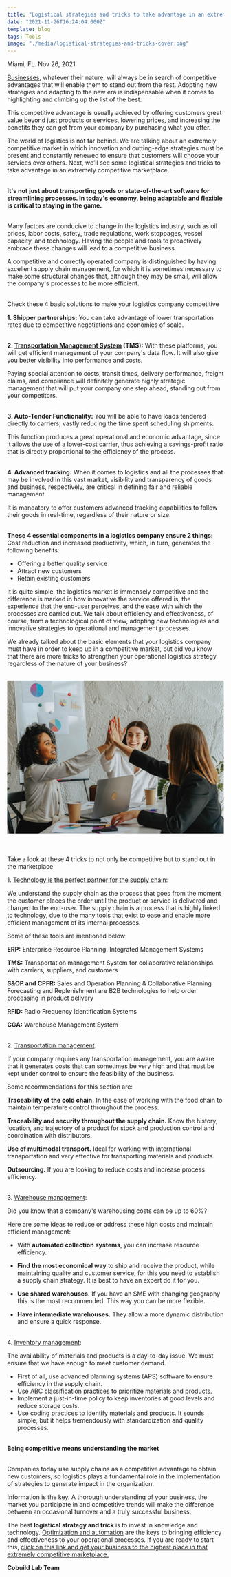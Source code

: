 ```yaml
---
title: "Logistical strategies and tricks to take advantage in an extremely competitive marketplace"
date: "2021-11-26T16:24:04.000Z"
template: blog
tags: Tools
image: "./media/logistical-strategies-and-tricks-cover.png"
---
```


Miami, FL. Nov 26, 2021

<a target="_blank" href="https://www.cobuildlab.com/services/enterprise-software-development">   Businesses</a>, whatever their nature, will always be in search of competitive advantages that will enable them to stand out from the rest. Adopting new strategies and adapting to the new era is indispensable when it comes to highlighting and climbing up the list of the best. 

This competitive advantage is usually achieved by offering customers great value beyond just products or services, lowering prices, and increasing the benefits they can get from your company by purchasing what you offer. 

The world of logistics is not far behind. We are talking about an extremely competitive market in which innovation and cutting-edge strategies must be present and constantly renewed to ensure that customers will choose your services over others. Next, we’ll see some logistical strategies and tricks to take advantage in an extremely competitive marketplace. <Br> </Br>

<b><title-2 align="centered"> It's not just about transporting goods or state-of-the-art software for streamlining processes. In today's economy, being adaptable and flexible is critical to staying in the game. </title-2></b> <Br> </Br>

Many factors are conducive to change in the logistics industry, such as oil prices, labor costs, safety, trade regulations, work stoppages, vessel capacity, and technology. Having the people and tools to proactively embrace these changes will lead to a competitive business. 

A competitive and correctly operated company is distinguished by having excellent supply chain management, for which it is sometimes necessary to make some structural changes that, although they may be small, will allow the company's processes to be more efficient. <Br> </Br>

<title-3 align="centered"> Check these 4 basic solutions to make your logistics company competitive </title-3>

<b><title-4>1. Shipper partnerships:</title-4></b> You can take advantage of lower transportation rates due to competitive negotiations and economies of scale. <Br> </Br>

<b><title-4>2. <a target="_blank" href="https://scholar.google.co.ve/scholar?q=Transportation+Management+Systems&hl=es&as_sdt=0&as_vis=1&oi=scholart">   Transportation Management System</a> (TMS):</title-4></b> With these platforms, you will get efficient management of your company's data flow. It will also give you better visibility into performance and costs.

Paying special attention to costs, transit times, delivery performance, freight claims, and compliance will definitely generate highly strategic management that will put your company one step ahead, standing out from your competitors. <Br> </Br>

<b><title-4>3. Auto-Tender Functionality:</title-4></b> You will be able to have loads tendered directly to carriers, vastly reducing the time spent scheduling shipments. 

This function produces a great operational and economic advantage, since it allows the use of a lower-cost carrier, thus achieving a savings-profit ratio that is directly proportional to the efficiency of the process. <Br> </Br>

<b><title-4>4. Advanced tracking:</title-4></b> When it comes to logistics and all the processes that may be involved in this vast market, visibility and transparency of goods and business, respectively, are critical in defining fair and reliable management. 

It is mandatory to offer customers advanced tracking capabilities to follow their goods in real-time, regardless of their nature or size. <Br> </Br>

<b>These 4 essential components in a logistics company ensure 2 things:</b> Cost reduction and increased productivity, which, in turn, generates the following benefits:

- Offering a better quality service
- Attract new customers
- Retain existing customers

It is quite simple, the logistics market is immensely competitive and the difference is marked in how innovative the service offered is, the experience that the end-user perceives, and the ease with which the processes are carried out. We talk about efficiency and effectiveness, of course, from a technological point of view, adopting new technologies and innovative strategies to operational and management processes. 

We already talked about the basic elements that your logistics company must have in order to keep up in a competitive market, but did you know that there are more tricks to strengthen your operational logistics strategy regardless of the nature of your business? <Br> </Br>

<center>
<img src="./media/logistical-strategies-and-tricks-1.png">
</center> <Br> </Br>

 <title-3 align="centered"> Take a look at these 4 tricks to not only be competitive but to stand out in the marketplace </title-3>
 
 <title-4>1. <a target="_blank" href="https://www.cobuildlab.com/blog/IoT-in-supply-chain-management/">   Technology is the perfect partner for the supply chain</a>:</title-4>
 
We understand the supply chain as the process that goes from the moment the customer places the order until the product or service is delivered and charged to the end-user. The supply chain is a process that is highly linked to technology, due to the many tools that exist to ease and enable more efficient management of its internal processes. 

Some of these tools are mentioned below: 

<b>ERP:</b> Enterprise Resource Planning. Integrated Management Systems

<b>TMS:</b> Transportation management System for collaborative relationships with carriers, suppliers, and customers

<b>S&OP and CPFR:</b> Sales and Operation Planning & Collaborative Planning Forecasting and Replenishment are B2B technologies to help order processing in product delivery

<b>RFID:</b> Radio Frequency Identification Systems

<b>CGA:</b> Warehouse Management System <Br> </Br>

<title-4>2. <a target="_blank" href="https://www.cobuildlab.com/blog/growth-that-the-global-transportation-and-logistics-software-market-will-have-between-2021-and-2028/">   Transportation management</a>:</title-4>

If your company requires any transportation management, you are aware that it generates costs that can sometimes be very high and that must be kept under control to ensure the feasibility of the business. 

Some recommendations for this section are:

<b>Traceability of the cold chain.</b> In the case of working with the food chain to maintain temperature control throughout the process. 

<b>Traceability and security throughout the supply chain.</b> Know the history, location, and trajectory of a product for stock and production control and coordination with distributors.

<b>Use of multimodal transport.</b> Ideal for working with international transportation and very effective for transporting materials and products. 

<b>Outsourcing.</b> If you are looking to reduce costs and increase process efficiency. <Br> </Br>

<title-4>3. <a target="_blank" href="https://www.cobuildlab.com/blog/IoT-is-impacting-Warehouse-Management-and-here-is-How/">   Warehouse management</a>:</title-4>

Did you know that a company's warehousing costs can be up to 60%?

Here are some ideas to reduce or address these high costs and maintain efficient management:

- With <b>automated collection systems</b>, you can increase resource efficiency.

- <b>Find the most economical way</b> to ship and receive the product, while maintaining quality and customer service, for this you need to establish a supply chain strategy. It is best to have an expert do it for you. 

- <b>Use shared warehouses.</b> If you have an SME with changing geography this is the most recommended. This way you can be more flexible.

- <b>Have intermediate warehouses.</b> They allow a more dynamic distribution and ensure a quick response. <Br> </Br>

 <title-4>4. <a target="_blank" href="https://www.cobuildlab.com/blog/Warehouse-and-Inventory-Management/">   Inventory management</a>:</title-4>

The availability of materials and products is a day-to-day issue. We must ensure that we have enough to meet customer demand. 

- First of all, use advanced planning systems (APS) software to ensure efficiency in the supply chain.
- Use ABC classification practices to prioritize materials and products. 
- Implement a just-in-time policy to keep inventories at good levels and reduce storage costs.
- Use coding practices to identify materials and products. It sounds simple, but it helps tremendously with standardization and quality processes. <Br> </Br>

<b><title-2 align="centered"> Being competitive means understanding the market </title-2></b> <Br> </Br>

Companies today use supply chains as a competitive advantage to obtain new customers, so logistics plays a fundamental role in the implementation of strategies to generate impact in the organization. 

Information is the key. A thorough understanding of your business, the market you participate in and competitive trends will make the difference between an occasional turnover and a truly successful business. 

The best <b>logistical strategy and trick</b> is to invest in knowledge and technology. 
<a target="_blank" href="https://www.cobuildlab.com/services/process-automation">   Optimization and automation</a> are the keys to bringing efficiency and effectiveness to your operational processes. If you are ready to start this, <a target="_blank" href="https://www.cobuildlab.com/">   click on this link and get your business to the highest place in that extremely competitive marketplace.</a>

<b><title-4>Cobuild Lab Team</title-4></b>
